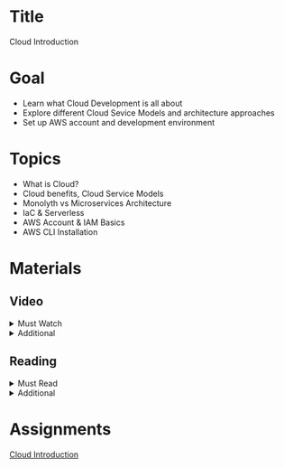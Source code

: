 # Title
Cloud Introduction

# Goal
- Learn what Cloud Development is all about
- Explore different Cloud Sevice Models and architecture approaches
- Set up AWS account and development environment

# Topics
- What is Cloud?
- Cloud benefits, Cloud Service Models
- Monolyth vs Microservices Architecture
- IaC & Serverless
- AWS Account & IAM Basics
- AWS CLI Installation

# Materials

## Video

<details>
  <summary>Must Watch</summary>

  The following content provides enough info to complete the task.

  <blockquote>

  <details>
    <summary>In English</summary>

   <blockquote>

   - [Introduction - part1](https://videoportal.epam.com/playlist/OJMQ9jJn/play/V7rOZnan), ~1 mins
   - [Introduction - part2](https://videoportal.epam.com/playlist/OJMQ9jJn/play/ba2O0PYk), ~1 mins
   - [Introduction - part3](https://videoportal.epam.com/playlist/OJMQ9jJn/play/ZaAMA5aN), ~2 mins
   - [Introduction - part4 - AWS essentials](https://videoportal.epam.com/playlist/OJMQ9jJn/play/BJvmOKYR), ~1 mins
   - [Introduction - part5](https://videoportal.epam.com/playlist/OJMQ9jJn/play/r7mLPkJN), ~3 mins
   - [Introduction - part6](https://videoportal.epam.com/playlist/OJMQ9jJn/play/67K1AgYV), ~2 mins
   - [Introduction - part7 - hometask overview](https://videoportal.epam.com/playlist/OJMQ9jJn/play/Q7zoKMaM), ~3 mins
   - [Introduction - part8 - SPA boilerplate overview](https://videoportal.epam.com/playlist/OJMQ9jJn/play/dYow1zY3), ~1 mins
   - [Introduction - part9 - registration in AWS](https://videoportal.epam.com/playlist/OJMQ9jJn/play/L7xKmBJ4), ~2 mins
   - [Introduction - part10 - registration in AWS](https://videoportal.epam.com/playlist/OJMQ9jJn/play/e73V15JA), ~1 mins
   - [Introduction - part11 - registration issues overview](https://videoportal.epam.com/playlist/OJMQ9jJn/play/GYlD8wYW), ~1 mins
   - [Introduction - part12 - AWS support case for registration](https://videoportal.epam.com/playlist/OJMQ9jJn/play/jaNZAwa6), ~1 mins
   - [Introduction - part13 - configuring budget alert](https://videoportal.epam.com/playlist/OJMQ9jJn/play/kaE6A0Ye), ~4 mins
   - [Introduction - part14 - IAM and module 1 summary](https://videoportal.epam.com/playlist/OJMQ9jJn/play/mYQpAdap), ~2 mins
   </blockquote>
  </details>

  <details>
    <summary>In Russian</summary>

   <blockquote>

   - [RU Basic Part](https://videoportal.epam.com/playlist/OJM9DLJn/play/wY9ojQ7y), ~40 mins
   - [RU Advanced Part](https://videoportal.epam.com/playlist/OJM9DLJn/play/V7r2XK7n), ~20 mins
   - [RU Practical Part](https://videoportal.epam.com/playlist/OJM9DLJn/play/ba215X7k), ~24 mins
   </blockquote>
  </details>

  </blockquote>

</details>

<details>
  <summary>Additional</summary>

  The following content provides more info for further studies.

  <blockquote>

  - [AWS IAM Core Concepts](https://www.youtube.com/watch?v=_ZCTvmaPgao), ~21 mins
  - [AWS IAM Hands-On Tutorial](https://www.youtube.com/watch?v=UqKWHZ36yEM), ~46 mins
  - [AWS IAM Best Practices](https://www.youtube.com/watch?v=_wiGpBQGCjU), ~53 mins
  - [Getting Started with the IAM Policy Simulator](https://www.youtube.com/watch?v=1IIhVcXhvcE), ~6 mins
  </blockquote>

</details>

## Reading

<details>
  <summary>Must Read</summary>

  The following content provides enough info to complete the task.

  <blockquote>

  - [AWS Fundamentals. Core Concepts](https://aws.amazon.com/getting-started/fundamentals-core-concepts)
  - [How do I create and activate a new AWS account?](https://aws.amazon.com/premiumsupport/knowledge-center/create-and-activate-aws-account/)
  - [Using the AWS Free Tier](https://docs.aws.amazon.com/awsaccountbilling/latest/aboutv2/billing-free-tier.html)
  - [What is IAM?](https://docs.aws.amazon.com/IAM/latest/UserGuide/introduction.html)
  - [AWS account root user credentials and IAM user credentials](https://docs.aws.amazon.com/general/latest/gr/root-vs-iam.html)
  </blockquote>

</details>

<details>
  <summary>Additional</summary>

  The following content provides more info for further studies.

  <blockquote>

  - [Security best practices in IAM](https://docs.aws.amazon.com/IAM/latest/UserGuide/best-practices.html)
  - [Policies and permissions in IAM](https://docs.aws.amazon.com/IAM/latest/UserGuide/access_policies.html)
  - [AWS IAM FAQs](https://aws.amazon.com/iam/faqs/)
  - [AWS CLI](https://docs.aws.amazon.com/cli/latest/userguide/cli-chap-welcome.html)
  </blockquote>

</details>

# Assignments
[Cloud Introduction](./task.md)
